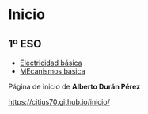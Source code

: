 # Inicio

## 1º ESO
* [Electricidad básica](https://citius70.github.io/electricidad-tecnologia-1eso/)
* [MEcanismos básica](https://citius70.github.io/mecanismos-tecnologia-1eso/)

Página de inicio de **Alberto Durán Pérez**

https://citius70.github.io/inicio/
